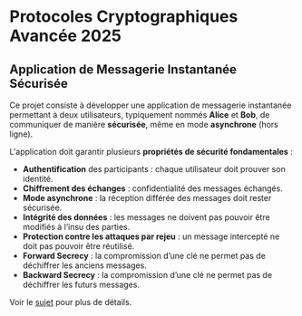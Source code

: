 # Protocoles Cryptographiques Avancée 2025 

## Application de Messagerie Instantanée Sécurisée

Ce projet consiste à développer une application de messagerie instantanée permettant à deux utilisateurs, typiquement nommés **Alice** et **Bob**, de communiquer de manière **sécurisée**, même en mode **asynchrone** (hors ligne).

L'application doit garantir plusieurs **propriétés de sécurité fondamentales** :

- **Authentification** des participants : chaque utilisateur doit prouver son identité.
- **Chiffrement des échanges** : confidentialité des messages échangés.
- **Mode asynchrone** : la réception différée des messages doit rester sécurisée.
- **Intégrité des données** : les messages ne doivent pas pouvoir être modifiés à l’insu des parties.
- **Protection contre les attaques par rejeu** : un message intercepté ne doit pas pouvoir être réutilisé.
- **Forward Secrecy** : la compromission d’une clé ne permet pas de déchiffrer les anciens messages.
- **Backward Secrecy** : la compromission d’une clé ne permet pas de déchiffrer les futurs messages.

Voir le [sujet](sujet.pdf) pour plus de détails.